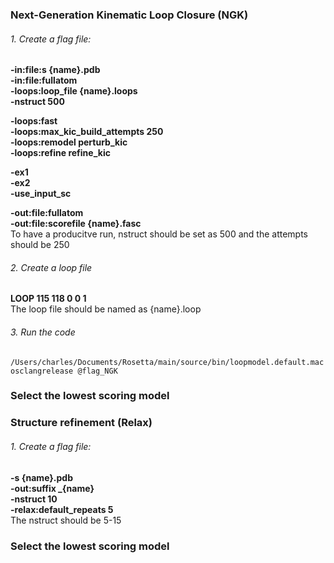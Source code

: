 ### Next-Generation Kinematic Loop Closure (NGK)
###### 1. Create a flag file: <br>
  **-in:file:s {name}.pdb <br>
-in:file:fullatom <br>
-loops:loop_file {name}.loops <br>
-nstruct 500** <br>

**-loops:fast <br>
-loops:max_kic_build_attempts 250<br>
-loops:remodel perturb_kic<br>
-loops:refine refine_kic**<br>

**-ex1<br>
-ex2<br>
-use_input_sc**<br>

**-out:file:fullatom<br>
-out:file:scorefile {name}.fasc** <br>
To have a producitve run, nstruct should be set as 500 and the attempts should be 250
###### 2. Create a loop file
**LOOP 115 118 0 0 1** <br>
The loop file should be named as {name}.loop
###### 3. Run the code 
` /Users/charles/Documents/Rosetta/main/source/bin/loopmodel.default.macosclangrelease @flag_NGK `
### Select the lowest scoring model 
### Structure refinement (Relax)
###### 1. Create a flag file: <br>
**-s {name}.pdb <br>
-out:suffix _{name} <br>
-nstruct 10 <br>
-relax:default_repeats 5** <br>
The nstruct should be 5-15
### Select the lowest scoring model 
